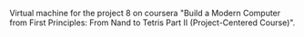 Virtual machine for the project 8 on coursera "Build a Modern Computer from First Principles: From Nand to Tetris Part Ⅱ (Project-Centered Course)".